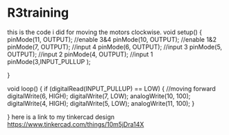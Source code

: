 # R3training
this is the code i did for moving the motors clockwise.
void setup()
{
  pinMode(11, OUTPUT); //enable 3&4
  pinMode(10, OUTPUT); //enable 1&2
  pinMode(7, OUTPUT); //input 4
  pinMode(6, OUTPUT); //input 3
  pinMode(5, OUTPUT); //input 2
  pinMode(4, OUTPUT); //input 1
  pinMode(3,INPUT_PULLUP );
 
  
}

void loop()
{
  if (digitalRead(INPUT_PULLUP) == LOW)
  { //moving forward
  	digitalWrite(6, HIGH);
  	digitalWrite(7, LOW);
    analogWrite(10, 100);
    digitalWrite(4, HIGH);
    digitalWrite(5, LOW);
    analogWrite(11, 100); 
  }
  
}
here is a link to my tinkercad design 
https://www.tinkercad.com/things/10m5jDra14X
